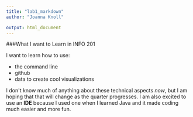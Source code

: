 ```yaml
---
title: "lab1_markdown"
author: "Joanna Knoll"

output: html_document
---
```


###What I want to Learn in INFO 201

I want to learn how to use:

- the command line
- github
- data to create cool visualizations

I don't know much of anything about these technical aspects *now*, but I am hoping that that will change as the quarter progresses. I am also excited to use an **IDE** because I used one when I learned Java and it made coding much easier and more fun.

